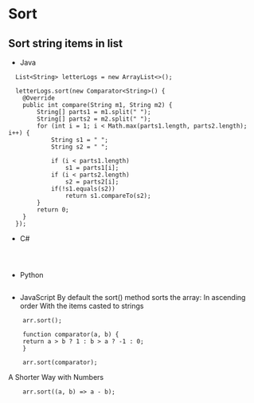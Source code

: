 # Sort
## Sort string items in list
- Java
```
  List<String> letterLogs = new ArrayList<>();

  letterLogs.sort(new Comparator<String>() {
    @Override
    public int compare(String m1, String m2) {
        String[] parts1 = m1.split(" ");
        String[] parts2 = m2.split(" ");
        for (int i = 1; i < Math.max(parts1.length, parts2.length); i++) {
            String s1 = " ";
            String s2 = " ";

            if (i < parts1.length)
                s1 = parts1[i];
            if (i < parts2.length)
                s2 = parts2[i];
            if(!s1.equals(s2))
                return s1.compareTo(s2);
        }
        return 0;
    }
  });
```
- C#
```

       
```

- Python
```
```

- JavaScript
By default the sort() method sorts the array: In ascending order With the items casted to strings
```
    arr.sort();
```

```
    function comparator(a, b) {
    return a > b ? 1 : b > a ? -1 : 0;
    }

    arr.sort(comparator);
```
A Shorter Way with Numbers
```
    arr.sort((a, b) => a - b);
```